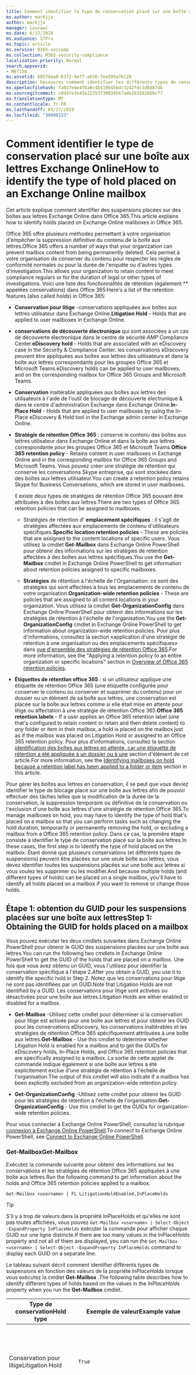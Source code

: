 ```yaml
---
title: Comment identifier le type de conservation placé sur une boîte aux lettres Exchange Online
ms.author: markjjo
author: markjjo
manager: laurawi
ms.date: 6/22/2018
ms.audience: ITPro
ms.topic: article
ms.service: O365-seccomp
ms.collection: M365-security-compliance
localization_priority: Normal
search.appverid:
- MET150
ms.assetid: 6057daa8-6372-4e77-a636-7ea599a76128
description: Découvrez comment identifier les différents types de conservation pouvant être placés sur une boîte aux lettres Office 365. Ces types de conservation incluent les conservations pour litige, la découverte électronique et les stratégies de rétention d'Office 365. Vous pouvez également déterminer si un utilisateur a été exclu d'une stratégie de rétention à l'échelle de l'organisation.
ms.openlocfilehash: fa037e4e4f6a0c4b419645bdc3242fdc3d6db7db
ms.sourcegitcommit: c0d4fe3e43e22353f30034567ade28330266bcf7
ms.translationtype: MT
ms.contentlocale: fr-FR
ms.lasthandoff: 03/27/2019
ms.locfileid: "30900153"
---
```

# <a name="how-to-identify-the-type-of-hold-placed-on-an-exchange-online-mailbox"></a><span data-ttu-id="4c425-105">Comment identifier le type de conservation placé sur une boîte aux lettres Exchange Online</span><span class="sxs-lookup"><span data-stu-id="4c425-105">How to identify the type of hold placed on an Exchange Online mailbox</span></span>

<span data-ttu-id="4c425-106">Cet article explique comment identifier des suspensions placées sur des boîtes aux lettres Exchange Online dans Office 365.</span><span class="sxs-lookup"><span data-stu-id="4c425-106">This article explains how to identify holds placed on Exchange Online mailboxes in Office 365.</span></span>

<span data-ttu-id="4c425-107">Office 365 offre plusieurs méthodes permettant à votre organisation d'empêcher la suppression définitive du contenu de la boîte aux lettres.</span><span class="sxs-lookup"><span data-stu-id="4c425-107">Office 365 offers a number of ways that your organization can prevent mailbox content from being permanently deleted.</span></span> <span data-ttu-id="4c425-108">Cela permet à votre organisation de conserver du contenu pour respecter les règles de conformité normales ou pour la durée de l'enquête ou d'autres types d'investigation.</span><span class="sxs-lookup"><span data-stu-id="4c425-108">This allows your organization to retain content to meet compliance regulars or for the duration of legal or other types of investigations.</span></span> <span data-ttu-id="4c425-109">Voici une liste des fonctionnalités de rétention (également \*\* appelées conservations) dans Office 365:</span><span class="sxs-lookup"><span data-stu-id="4c425-109">Here's a list of the retention features (also called *holds*) in Office 365:</span></span>

- <span data-ttu-id="4c425-110">**Conservation pour litige** -conservations appliquées aux boîtes aux lettres utilisateur dans Exchange Online.</span><span class="sxs-lookup"><span data-stu-id="4c425-110">**Litigation Hold** - Holds that are applied to user mailboxes in Exchange Online.</span></span>

- <span data-ttu-id="4c425-111">**conservations de découverte électronique** qui sont associées à un cas de découverte électronique dans le centre de sécurité _AMP_ Compliance Center.</span><span class="sxs-lookup"><span data-stu-id="4c425-111">**eDiscovery hold** - Holds that are associated with an eDiscovery case in the Security & Compliance Center.</span></span> <span data-ttu-id="4c425-112">les conservations eDiscovery peuvent être appliquées aux boîtes aux lettres des utilisateurs et dans la boîte aux lettres correspondante pour les groupes Office 365 et Microsoft Teams.</span><span class="sxs-lookup"><span data-stu-id="4c425-112">eDiscovery holds can be applied to user mailboxes, and on the corresponding mailbox for Office 365 Groups and Microsoft Teams.</span></span>

- <span data-ttu-id="4c425-113">**Conservation** inaltérable appliquées aux boîtes aux lettres des utilisateurs à l'aide de l'outil de blocage de découverte électronique & dans le centre d'administration Exchange dans Exchange Online.</span><span class="sxs-lookup"><span data-stu-id="4c425-113">**In-Place Hold** - Holds that are applied to user mailboxes by using the In-Place eDiscovery & Hold tool in the Exchange admin center in Exchange Online.</span></span>

- <span data-ttu-id="4c425-114">**Stratégie de rétentIon Office 365** : conserve le contenu des boîtes aux lettres utilisateur dans Exchange Online et dans la boîte aux lettres correspondante pour les groupes Office 365 et Microsoft Teams.</span><span class="sxs-lookup"><span data-stu-id="4c425-114">**Office 365 retention policy** - Retains content in user mailboxes in Exchange Online and in the corresponding mailbox for Office 365 Groups and Microsoft Teams.</span></span> <span data-ttu-id="4c425-115">Vous pouvez créer une stratégie de rétention qui conserve les conversations Skype entreprise, qui sont stockées dans des boîtes aux lettres utilisateur.</span><span class="sxs-lookup"><span data-stu-id="4c425-115">You can create a retention policy retains Skype for Business Conversations, which are stored in user mailboxes.</span></span>

  <span data-ttu-id="4c425-116">Il existe deux types de stratégies de rétention Office 365 pouvant être attribuées à des boîtes aux lettres.</span><span class="sxs-lookup"><span data-stu-id="4c425-116">There are two types of Office 365 retention policies that can be assigned to mailboxes.</span></span>

    - <span data-ttu-id="4c425-117">Stratégies de rétention d' **emplacement spécifiques** : il s'agit de stratégies affectées aux emplacements de contenu d'utilisateurs spécifiques.</span><span class="sxs-lookup"><span data-stu-id="4c425-117">**Specific location retention policies** - These are policies that are assigned to the content locations of specific users.</span></span> <span data-ttu-id="4c425-118">Vous utilisez la cmdlet **Get-Mailbox** dans Exchange Online PowerShell pour obtenir des informations sur les stratégies de rétention affectées à des boîtes aux lettres spécifiques.</span><span class="sxs-lookup"><span data-stu-id="4c425-118">You use the **Get-Mailbox** cmdlet in Exchange Online PowerShell to get information about retention policies assigned to specific mailboxes.</span></span>

    - <span data-ttu-id="4c425-119">**Stratégies** de rétention à l'échelle de l'Organisation: ce sont des stratégies qui sont affectées à tous les emplacements de contenu de votre organisation.</span><span class="sxs-lookup"><span data-stu-id="4c425-119">**Organization-wide retention policies** - These are policies that are assigned to all content locations in your organization.</span></span> <span data-ttu-id="4c425-120">Vous utilisez la cmdlet **Get-OrganizationConfig** dans Exchange Online PowerShell pour obtenir des informations sur les stratégies de rétention à l'échelle de l'organisation.</span><span class="sxs-lookup"><span data-stu-id="4c425-120">You use the **Get-OrganizationConfig** cmdlet in Exchange Online PowerShell to get information about organization-wide retention policies.</span></span>
  <span data-ttu-id="4c425-121">Pour plus d'informations, consultez la section «application d'une stratégie de rétention à une organisation ou des emplacements spécifiques» dans [vue d'ensemble des stratégies de rétentIon Office 365](retention-policies.md#applying-a-retention-policy-to-an-entire-organization-or-specific-locations).</span><span class="sxs-lookup"><span data-stu-id="4c425-121">For more information, see the "Applying a retention policy to an entire organization or specific locations" section in [Overview of Office 365 retention policies](retention-policies.md#applying-a-retention-policy-to-an-entire-organization-or-specific-locations).</span></span>

- <span data-ttu-id="4c425-122">**Étiquettes de rétentIon office 365** : si un utilisateur applique une étiquette de rétention Office 365 (une étiquette configurée pour conserver le contenu ou conserver et supprimer du contenu) pour *un* dossier ou un élément de sa boîte aux lettres, une conservation est placée sur la boîte aux lettres comme si elle était mise en attente pour litige ou affectation à une stratégie de rétention Office 365.</span><span class="sxs-lookup"><span data-stu-id="4c425-122">**Office 365 retention labels** - If a user applies an Office 365 retention label (one that's configured to retain content or retain and then delete content) to *any* folder or item in their mailbox, a hold is placed on the mailbox just as if the mailbox was placed on Litigation Hold or assigned to an Office 365 retention policy.</span></span> <span data-ttu-id="4c425-123">Pour plus d'informations, consultez la section [identification des boîtes aux lettres en attente, car une étiquette de rétention a été appliquée à un dossier ou à une](#identifying-mailboxes-on-hold-because-a-retention-label-has-been-applied-to-a-folder-or-item) section d'élément de cet article.</span><span class="sxs-lookup"><span data-stu-id="4c425-123">For more information, see the [Identifying mailboxes on hold because a retention label has been applied to a folder or item](#identifying-mailboxes-on-hold-because-a-retention-label-has-been-applied-to-a-folder-or-item) section in this article.</span></span>

<span data-ttu-id="4c425-124">Pour gérer les boîtes aux lettres en conservation, il se peut que vous deviez identifier le type de blocage placé sur une boîte aux lettres afin de pouvoir effectuer des tâches telles que la modification de la durée de la conservation, la suppression temporaire ou définitive de la conservation ou l'exclusion d'une boîte aux lettres d'une stratégie de rétention Office 365.</span><span class="sxs-lookup"><span data-stu-id="4c425-124">To manage mailboxes on hold, you may have to identify the type of hold that's placed on a mailbox so that you can perform tasks such as changing the hold duration, temporarily or permanently removing the hold, or excluding a mailbox from a Office 365 retention policy.</span></span> <span data-ttu-id="4c425-125">Dans ce cas, la première étape consiste à identifier le type de conservation placé sur la boîte aux lettres.</span><span class="sxs-lookup"><span data-stu-id="4c425-125">In these cases, the first step is to identify the type of hold placed on the mailbox.</span></span> <span data-ttu-id="4c425-126">Étant donné que plusieurs conservations (et différents types de suspensions) peuvent être placées sur une seule boîte aux lettres, vous devez identifier toutes les suspensions placées sur une boîte aux lettres si vous voulez les supprimer ou les modifier.</span><span class="sxs-lookup"><span data-stu-id="4c425-126">And because multiple holds (and different types of holds) can be placed on a single mailbox, you'll have to identify all holds placed on a mailbox if you want to remove or change those holds.</span></span>

## <a name="step-1-obtaining-the-guid-for-holds-placed-on-a-mailbox"></a><span data-ttu-id="4c425-127">Étape 1: obtention du GUID pour les suspensions placées sur une boîte aux lettres</span><span class="sxs-lookup"><span data-stu-id="4c425-127">Step 1: Obtaining the GUID for holds placed on a mailbox</span></span>

<span data-ttu-id="4c425-128">Vous pouvez exécuter les deux cmdlets suivantes dans Exchange Online PowerShell pour obtenir le GUID des suspensions placées sur une boîte aux lettres.</span><span class="sxs-lookup"><span data-stu-id="4c425-128">You can run the following two cmdlets in Exchange Online PowerShell to get the GUID of the holds that are placed on a mailbox.</span></span> <span data-ttu-id="4c425-129">Une fois que vous avez obtenu un GUID, vous l'utilisez pour identifier la conservation spécifique à l'étape 2.</span><span class="sxs-lookup"><span data-stu-id="4c425-129">After you obtain a GUID, you use it to identify the specific hold in Step 2.</span></span> <span data-ttu-id="4c425-130">Notez que les conservations pour litige ne sont pas identifiées par un GUID.</span><span class="sxs-lookup"><span data-stu-id="4c425-130">Note that Litigation Holds are not identified by a GUID.</span></span> <span data-ttu-id="4c425-131">Les conservations pour litige sont activées ou désactivées pour une boîte aux lettres.</span><span class="sxs-lookup"><span data-stu-id="4c425-131">Litigation Holds are either enabled or disabled for a mailbox.</span></span>

- <span data-ttu-id="4c425-132">**Get-Mailbox** -Utilisez cette cmdlet pour déterminer si la conservation pour litige est activée pour une boîte aux lettres et pour obtenir les GUID pour les conservations eDiscovery, les conservations inaltérables et les stratégies de rétention Office 365 spécifiquement attribuées à une boîte aux lettres.</span><span class="sxs-lookup"><span data-stu-id="4c425-132">**Get-Mailbox** - Use this cmdlet to determine whether Litigation Hold is enabled for a mailbox and to get the GUIDs for eDiscovery holds, In-Place Holds, and Office 365 retention policies that are specifically assigned to a mailbox.</span></span> <span data-ttu-id="4c425-133">La sortie de cette applet de commande indique également si une boîte aux lettres a été explicitement exclue d'une stratégie de rétention à l'échelle de l'organisation.</span><span class="sxs-lookup"><span data-stu-id="4c425-133">The output of this cmdlet will also indicate if a mailbox has been explicitly excluded from an organization-wide retention policy.</span></span>

- <span data-ttu-id="4c425-134">**Get-OrganizationConfig** -Utilisez cette cmdlet pour obtenir les GUID pour les stratégies de rétention à l'échelle de l'organisation.</span><span class="sxs-lookup"><span data-stu-id="4c425-134">**Get-OrganizationConfig** - Use this cmdlet to get the GUIDs for organization-wide retention policies.</span></span>

<span data-ttu-id="4c425-135">Pour vous connecter à Exchange Online PowerShell, consultez la rubrique [connexion à Exchange Online PowerShell](https://docs.microsoft.com/powershell/exchange/exchange-online/connect-to-exchange-online-powershell/connect-to-exchange-online-powershell?view=exchange-ps).</span><span class="sxs-lookup"><span data-stu-id="4c425-135">To connect to Exchange Online PowerShell, see [Connect to Exchange Online PowerShell](https://docs.microsoft.com/powershell/exchange/exchange-online/connect-to-exchange-online-powershell/connect-to-exchange-online-powershell?view=exchange-ps).</span></span>

### <a name="get-mailbox"></a><span data-ttu-id="4c425-136">Get-Mailbox</span><span class="sxs-lookup"><span data-stu-id="4c425-136">Get-Mailbox</span></span>

<span data-ttu-id="4c425-137">Exécutez la commande suivante pour obtenir des informations sur les conservations et les stratégies de rétention Office 365 appliquées à une boîte aux lettres.</span><span class="sxs-lookup"><span data-stu-id="4c425-137">Run the following command to get information about the holds and Office 365 retention policies applied to a mailbox.</span></span>

```
Get-Mailbox <username> | FL LitigationHoldEnabled,InPlaceHolds
```

> [!TIP]
> <span data-ttu-id="4c425-138">S'il y a trop de valeurs dans la propriété InPlaceHolds et qu'elles ne sont pas toutes affichées, vous pouvez `Get-Mailbox <username> | Select-Object -ExpandProperty InPlaceHolds` exécuter la commande pour afficher chaque GUID sur une ligne distincte.</span><span class="sxs-lookup"><span data-stu-id="4c425-138">If there are too many values in the InPlaceHolds property and not all of them are displayed, you can run the `Get-Mailbox <username> | Select-Object -ExpandProperty InPlaceHolds` command to display each GUID on a separate line.</span></span>

<span data-ttu-id="4c425-139">Le tableau suivant décrit comment identifier différents types de suspensions en fonction des valeurs de la propriété *InPlaceHolds* lorsque vous exécutez la cmdlet **Get-Mailbox** .</span><span class="sxs-lookup"><span data-stu-id="4c425-139">The following table describes how to identify different types of holds based on the values in the *InPlaceHolds* property when you run the **Get-Mailbox** cmdlet.</span></span>


|<span data-ttu-id="4c425-140">Type de conservation</span><span class="sxs-lookup"><span data-stu-id="4c425-140">Hold type</span></span>  |<span data-ttu-id="4c425-141">Exemple de valeur</span><span class="sxs-lookup"><span data-stu-id="4c425-141">Example value</span></span>  |<span data-ttu-id="4c425-142">Comment identifier la conservation</span><span class="sxs-lookup"><span data-stu-id="4c425-142">How to identify the hold</span></span>  |
|---------|---------|---------|
|<span data-ttu-id="4c425-143">Conservation pour litige</span><span class="sxs-lookup"><span data-stu-id="4c425-143">Litigation Hold</span></span>     |    `True`     |     <span data-ttu-id="4c425-144">La conservation pour litige est activée pour une boîte \*\* aux lettres si la propriété `True`LitigationHoldEnabled est définie sur.</span><span class="sxs-lookup"><span data-stu-id="4c425-144">Litigation Hold is enabled for a mailbox if the *LitigationHoldEnabled* property is set to `True`.</span></span>    |
|<span data-ttu-id="4c425-145">conservation eDiscovery</span><span class="sxs-lookup"><span data-stu-id="4c425-145">eDiscovery hold</span></span>     |  `UniH7d895d48-7e23-4a8d-8346-533c3beac15d`       |   <span data-ttu-id="4c425-146">La *propriété InPlaceHolds* contient le GUID de n'importe quelle conservation associée à un cas de découverte électronique dans le centre de sécurité _AMP_ Compliance Center.</span><span class="sxs-lookup"><span data-stu-id="4c425-146">The *InPlaceHolds property* contains the GUID of any hold associated with an eDiscovery case in the Security & Compliance Center.</span></span> <span data-ttu-id="4c425-147">Vous pouvez indiquer qu'il s'agit d'une conservation eDiscovery, car le `UniH` GUID commence par le préfixe (qui désigne une conservation unifiée).</span><span class="sxs-lookup"><span data-stu-id="4c425-147">You can tell this is an eDiscovery hold because the GUID starts with the `UniH` prefix (which denotes a Unified Hold).</span></span>      |
|<span data-ttu-id="4c425-148">Blocage local</span><span class="sxs-lookup"><span data-stu-id="4c425-148">In-Place Hold</span></span>     |     `c0ba3ce811b6432a8751430937152491` <br/> <span data-ttu-id="4c425-149">ou</span><span class="sxs-lookup"><span data-stu-id="4c425-149">or</span></span> <br/> `cld9c0a984ca74b457fbe4504bf7d3e00de`  |     <span data-ttu-id="4c425-150">La propriété *InPlaceHolds* contient le GUID de la conservation inaltérable qui est placée sur la boîte aux lettres.</span><span class="sxs-lookup"><span data-stu-id="4c425-150">The *InPlaceHolds* property contains the GUID of the In-Place Hold that's placed on the mailbox.</span></span> <span data-ttu-id="4c425-151">Vous pouvez indiquer qu'il s'agit d'une conservation inaltérable, car le GUID ne commence pas par un préfixe ou il `cld` commence par le préfixe.</span><span class="sxs-lookup"><span data-stu-id="4c425-151">You can tell this is an In-Place Hold because the GUID either doesn't start with a prefix or it starts with the `cld` prefix.</span></span>     |
|<span data-ttu-id="4c425-152">Stratégie de rétention Office 365 spécifiquement appliquée à la boîte aux lettres</span><span class="sxs-lookup"><span data-stu-id="4c425-152">Office 365 retention policy specifically applied to the mailbox</span></span>     |    `mbxcdbbb86ce60342489bff371876e7f224:1` <br/> <span data-ttu-id="4c425-153">ou</span><span class="sxs-lookup"><span data-stu-id="4c425-153">or</span></span> <br/> `skp127d7cf1076947929bf136b7a2a8c36f:3`     |     <span data-ttu-id="4c425-154">La propriété InPlaceHolds contient les GUID de n'importe quelle stratégie de rétention d'emplacement spécifique qui est appliquée à la boîte aux lettres.</span><span class="sxs-lookup"><span data-stu-id="4c425-154">The InPlaceHolds property contains GUIDs of any specific location retention policy that's applied to the mailbox.</span></span> <span data-ttu-id="4c425-155">Vous pouvez identifier les stratégies de rétention, car `mbx` le GUID `skp` commence par le ou le préfixe.</span><span class="sxs-lookup"><span data-stu-id="4c425-155">You can identify retention policies because the GUID starts with the `mbx` or the `skp` prefix.</span></span> <span data-ttu-id="4c425-156">Le `skp` préfixe indique que la stratégie de rétention est appliquée aux conversations Skype entreprise dans la boîte aux lettres de l'utilisateur.</span><span class="sxs-lookup"><span data-stu-id="4c425-156">The `skp` prefix indicates that the retention policy is applied to Skype for Business conversations in the user's mailbox.</span></span>    |
|<span data-ttu-id="4c425-157">Exclu d'une stratégie de rétention Office 365 à l'échelle de l'Organisation</span><span class="sxs-lookup"><span data-stu-id="4c425-157">Excluded from an organization-wide Office 365 retention policy</span></span>     |   `-mbxe9b52bf7ab3b46a286308ecb29624696`      |     <span data-ttu-id="4c425-158">Si une boîte aux lettres est exclue d'une stratégie de rétention Office 365 à l'échelle de l'organisation, le GUID de la stratégie de rétention à laquelle la boîte `-mbx` aux lettres est exclue s'affiche dans la propriété InPlaceHolds et est identifié par le préfixe.</span><span class="sxs-lookup"><span data-stu-id="4c425-158">If a mailbox is excluded from an organization-wide Office 365 retention policy, the GUID for the retention policy the mailbox is excluded from is displayed in the InPlaceHolds property and is identified by the `-mbx` prefix.</span></span>    |

### <a name="get-organizationconfig"></a><span data-ttu-id="4c425-159">Get-OrganizationConfig</span><span class="sxs-lookup"><span data-stu-id="4c425-159">Get-OrganizationConfig</span></span>
<span data-ttu-id="4c425-160">Si la propriété *InPlaceHolds* est vide lorsque vous exécutez la cmdlet **Get-Mailbox** , il peut y avoir une ou plusieurs stratégies de rétention Office 365 à l'échelle de l'organisation appliquées à la boîte aux lettres.</span><span class="sxs-lookup"><span data-stu-id="4c425-160">If the *InPlaceHolds* property is empty when you run the **Get-Mailbox** cmdlet, there still may be one or more organization-wide Office 365 retention policies applied to the mailbox.</span></span> <span data-ttu-id="4c425-161">Exécutez la commande suivante dans Exchange Online PowerShell pour obtenir la liste des GUID pour les stratégies de rétention Office 365 à l'échelle de l'organisation.</span><span class="sxs-lookup"><span data-stu-id="4c425-161">Run the following command in Exchange Online PowerShell to get a list of GUIDs for organization-wide Office 365 retention policies.</span></span>

```
Get-OrganizationConfig | FL InPlaceHolds
```

> [!TIP]
> <span data-ttu-id="4c425-162">S'il y a trop de valeurs dans la propriété InPlaceHolds et qu'elles ne sont pas toutes affichées, vous pouvez `Get-OrganizationConfig | Select-Object -ExpandProperty InPlaceHolds` exécuter la commande pour afficher chaque GUID sur une ligne distincte.</span><span class="sxs-lookup"><span data-stu-id="4c425-162">If there are too many values in the InPlaceHolds property and not all of them are displayed, you can run the `Get-OrganizationConfig | Select-Object -ExpandProperty InPlaceHolds` command to display each GUID on a separate line.</span></span>

<span data-ttu-id="4c425-163">Le tableau suivant décrit les différents types de conservations à l'échelle de l'organisation et comment identifier chaque type en fonction des GUID contenus dans la propriété *InPlaceHolds* lorsque vous exécutez la cmdlet **Get-OrganizationConfig** .</span><span class="sxs-lookup"><span data-stu-id="4c425-163">The following table describes the different types of organization-wide holds and how to identify each type based on the GUIDs contained in *InPlaceHolds* property when you run the **Get-OrganizationConfig** cmdlet.</span></span>


|<span data-ttu-id="4c425-164">Type de conservation</span><span class="sxs-lookup"><span data-stu-id="4c425-164">Hold type</span></span>  |<span data-ttu-id="4c425-165">Exemple de valeur</span><span class="sxs-lookup"><span data-stu-id="4c425-165">Example value</span></span>  |<span data-ttu-id="4c425-166">Description</span><span class="sxs-lookup"><span data-stu-id="4c425-166">Description</span></span>  |
|---------|---------|---------|
|<span data-ttu-id="4c425-167">Stratégies de rétention Office 365 appliquées aux boîtes aux lettres Exchange, aux dossiers publics Exchange et aux conversations teams</span><span class="sxs-lookup"><span data-stu-id="4c425-167">Office 365 retention policies applied to Exchange mailboxes, Exchange public folders, and Teams chats</span></span>    |      `mbx7cfb30345d454ac0a989ab3041051209:2`   |   <span data-ttu-id="4c425-168">Les stratégies de rétention à l'échelle de l'organisation appliquées aux boîtes aux lettres Exchange, aux dossiers publics Exchange et aux conversations 1xN dans Microsoft teams `mbx` sont identifiées par des GUID qui commencent par le préfixe.</span><span class="sxs-lookup"><span data-stu-id="4c425-168">Organization-wide retention policies applied to Exchange mailboxes, Exchange public folders, and 1xN chats in Microsoft Teams are identified by GUIDs that start with the `mbx` prefix.</span></span> <span data-ttu-id="4c425-169">Notez que les conversations 1xN sont stockées dans la boîte aux lettres des participants individuels de la conversation.</span><span class="sxs-lookup"><span data-stu-id="4c425-169">Note that 1xN chats are stored in the mailbox of the individual chat participants.</span></span>      |
|<span data-ttu-id="4c425-170">Stratégie de rétention Office 365 appliquée aux groupes Office 365 groupes et teams messages de canal</span><span class="sxs-lookup"><span data-stu-id="4c425-170">Office 365 retention policy applied to Office 365 Groups and Teams channel messages</span></span>     |   `grp1a0a132ee8944501a4bb6a452ec31171:3`      |    <span data-ttu-id="4c425-171">Les stratégies de rétention à l'échelle de l'organisation appliquées aux groupes Office 365 et aux messages de canal dans Microsoft teams sont identifiées par des GUID qui commencent par le `grp` préfixe.</span><span class="sxs-lookup"><span data-stu-id="4c425-171">Organization-wide retention policies applied to Office 365 groups and channel messages in Microsoft Teams are identified by GUIDs that start with the `grp` prefix.</span></span> <span data-ttu-id="4c425-172">Notez que les messages de canal sont stockés dans la boîte aux lettres de groupe qui est associée à une équipe Microsoft.</span><span class="sxs-lookup"><span data-stu-id="4c425-172">Note that channel messages are stored in the group mailbox that is associated with a Microsoft Team.</span></span>     |

<span data-ttu-id="4c425-173">Pour plus d'informations sur les stratégies de rétention appliquées à Microsoft Teams, consultez la section «emplacement des équipes» [vue d'ensemble des stratégies de](retention-policies.md#applying-a-retention-policy-to-an-entire-organization-or-specific-locations)rétention.</span><span class="sxs-lookup"><span data-stu-id="4c425-173">For more information retention policies applied to Microsoft Teams, see the "Teams location" section [Overview of retention policies](retention-policies.md#applying-a-retention-policy-to-an-entire-organization-or-specific-locations).</span></span>

### <a name="understanding-the-format-of-the-inplaceholds-value-for-retention-policies"></a><span data-ttu-id="4c425-174">Présentation du format de la valeur InPlaceHolds pour les stratégies de rétention</span><span class="sxs-lookup"><span data-stu-id="4c425-174">Understanding the format of the InPlaceHolds value for retention policies</span></span>

<span data-ttu-id="4c425-175">Outre le préfixe (MBX, SKP ou GRP) qui identifie un élément dans la propriété InPlaceHolds en tant que stratégie de rétention Office 365, la valeur contient également un suffixe qui identifie le type d'action de rétention configuré pour la stratégie.</span><span class="sxs-lookup"><span data-stu-id="4c425-175">In addition to the prefix (mbx, skp, or grp) that identifies an item in the InPlaceHolds property as an Office 365 retention policy, the value also contains a suffix that identifies the type of retention action that's configured for the policy.</span></span> <span data-ttu-id="4c425-176">Par exemple, le suffixe d'action est mis en surbrillance en gras dans les exemples suivants:</span><span class="sxs-lookup"><span data-stu-id="4c425-176">For example, the action suffix is highlighted in bold type in the following examples:</span></span>

   <span data-ttu-id="4c425-177">`skp127d7cf1076947929bf136b7a2a8c36f`**: 1**</span><span class="sxs-lookup"><span data-stu-id="4c425-177">`skp127d7cf1076947929bf136b7a2a8c36f`**:1**</span></span>

   <span data-ttu-id="4c425-178">`mbx7cfb30345d454ac0a989ab3041051209`**: 2**</span><span class="sxs-lookup"><span data-stu-id="4c425-178">`mbx7cfb30345d454ac0a989ab3041051209`**:2**</span></span>

   <span data-ttu-id="4c425-179">`grp1a0a132ee8944501a4bb6a452ec31171`**: 3**</span><span class="sxs-lookup"><span data-stu-id="4c425-179">`grp1a0a132ee8944501a4bb6a452ec31171`**:3**</span></span>

<span data-ttu-id="4c425-180">Le tableau suivant définit les trois actions de rétention possibles:</span><span class="sxs-lookup"><span data-stu-id="4c425-180">The following table defines the three possible retention actions:</span></span>

|<span data-ttu-id="4c425-181">Valeur</span><span class="sxs-lookup"><span data-stu-id="4c425-181">Value</span></span>  |<span data-ttu-id="4c425-182">Description</span><span class="sxs-lookup"><span data-stu-id="4c425-182">Description</span></span>  |
|---------|---------|
|<span data-ttu-id="4c425-183">**0,1**</span><span class="sxs-lookup"><span data-stu-id="4c425-183">**1**</span></span>     | <span data-ttu-id="4c425-184">Indique que la stratégie de rétention est configurée pour supprimer des éléments; la stratégie ne conserve pas d'éléments.</span><span class="sxs-lookup"><span data-stu-id="4c425-184">Indicates the retention policy is configured to delete items; the policy doesn't retain items.</span></span>        |
|<span data-ttu-id="4c425-185">**n°2**</span><span class="sxs-lookup"><span data-stu-id="4c425-185">**2**</span></span>    |    <span data-ttu-id="4c425-186">Indique que la stratégie de rétention est configurée pour conserver les éléments; la stratégie ne supprime pas les éléments après l'expiration de la période de rétention.</span><span class="sxs-lookup"><span data-stu-id="4c425-186">Indicates the retention policy is configured to hold items; the policy doesn't delete items after the retention period expires.</span></span>     |
|<span data-ttu-id="4c425-187">**3**</span><span class="sxs-lookup"><span data-stu-id="4c425-187">**3**</span></span>     |   <span data-ttu-id="4c425-188">Indique que la stratégie de rétention est configurée pour conserver les éléments, puis les supprimer après l'expiration de la période de rétention.</span><span class="sxs-lookup"><span data-stu-id="4c425-188">Indicates the retention policy is configured to hold items and then delete them after the retention period expires.</span></span>      |

<span data-ttu-id="4c425-189">Pour plus d'informations sur les actions de rétention, voir la section «conservation du contenu pendant une période de temps spécifique» dans [vue d'ensemble des stratégies](retention-policies.md#retaining-content-for-a-specific-period-of-time)de rétention.</span><span class="sxs-lookup"><span data-stu-id="4c425-189">For more information about retention actions, see the "Retaining content for a specific period of time" section in [Overview of retention policies](retention-policies.md#retaining-content-for-a-specific-period-of-time).</span></span>
   
## <a name="step-2-using-the-guid-to-identify-the-hold"></a><span data-ttu-id="4c425-190">Étape 2: utilisation du GUID pour identifier la conservation</span><span class="sxs-lookup"><span data-stu-id="4c425-190">Step 2: Using the GUID to identify the hold</span></span>

<span data-ttu-id="4c425-191">Une fois que vous avez obtenu le GUID pour une conservation appliquée à une boîte aux lettres, l'étape suivante consiste à utiliser ce GUID pour identifier la conservation.</span><span class="sxs-lookup"><span data-stu-id="4c425-191">After you obtain the GUID for a hold that is applied to a mailbox, the next step is to use that GUID to identify the hold.</span></span> <span data-ttu-id="4c425-192">Les sections suivantes montrent comment identifier le nom de la conservation (et d'autres informations) à l'aide du GUID de suspension.</span><span class="sxs-lookup"><span data-stu-id="4c425-192">The following sections show how to identify the name of the hold (and other information) by using the hold GUID.</span></span>

### <a name="ediscovery-holds"></a><span data-ttu-id="4c425-193">conservations eDiscovery</span><span class="sxs-lookup"><span data-stu-id="4c425-193">eDiscovery holds</span></span>

<span data-ttu-id="4c425-194">Exécutez les commandes suivantes dans Security & Compliance Center PowerShell pour identifier une conservation eDiscovery appliquée à la boîte aux lettres.</span><span class="sxs-lookup"><span data-stu-id="4c425-194">Run the following commands in Security & Compliance Center PowerShell to identify an eDiscovery hold that's applied to the mailbox.</span></span> <span data-ttu-id="4c425-195">Utilisez le GUID (sans le préfixe UniH) pour le blocage eDiscovery que vous avez identifié à l'étape 1.</span><span class="sxs-lookup"><span data-stu-id="4c425-195">Use the GUID (not including the UniH prefix) for the eDiscovery hold that you identified in Step 1.</span></span> <span data-ttu-id="4c425-196">La première commande crée une variable qui contient des informations sur la conservation; Cette variable est utilisée dans les autres commandes.</span><span class="sxs-lookup"><span data-stu-id="4c425-196">The first command creates a variable that contains information about the hold; this variable is used in the other commands.</span></span> <span data-ttu-id="4c425-197">La deuxième commande affiche le nom du cas eDiscovery auquel la conservation est associée.</span><span class="sxs-lookup"><span data-stu-id="4c425-197">The second command displays the name of the eDiscovery case the hold is associated with.</span></span> <span data-ttu-id="4c425-198">La troisième commande affiche le nom de la conservation et la liste des boîtes aux lettres auxquelles elle s'applique.</span><span class="sxs-lookup"><span data-stu-id="4c425-198">The third command displays the name of the hold and a list of the mailboxes the hold applies to.</span></span>

```
$CaseHold = Get-CaseHoldPolicy <hold GUID without prefix>
```

```
Get-ComplianceCase $CaseHold.CaseId | FL Name
```

```
$CaseHold | FL Name,ExchangeLocation
```

<span data-ttu-id="4c425-199">Pour vous connecter au centre de sécurité & Compliance Center PowerShell, consultez [la rubrique Connect to Office 365 Security _AMP_ Compliance Center PowerShell](https://docs.microsoft.com/powershell/exchange/office-365-scc/connect-to-scc-powershell/connect-to-scc-powershell?view=exchange-ps).</span><span class="sxs-lookup"><span data-stu-id="4c425-199">To connect to Security & Compliance Center PowerShell, see  [Connect to Office 365 Security & Compliance Center PowerShell](https://docs.microsoft.com/powershell/exchange/office-365-scc/connect-to-scc-powershell/connect-to-scc-powershell?view=exchange-ps).</span></span>

### <a name="in-place-holds"></a><span data-ttu-id="4c425-200">Conservations inaltérables</span><span class="sxs-lookup"><span data-stu-id="4c425-200">In-Place Holds</span></span>

<span data-ttu-id="4c425-201">Exécutez la commande suivante dans Exchange Online PowerShell pour identifier la conservation inaltérable qui est appliquée à la boîte aux lettres.</span><span class="sxs-lookup"><span data-stu-id="4c425-201">Run the following command in Exchange Online PowerShell to identify the In-Place Hold that's applied to the mailbox.</span></span> <span data-ttu-id="4c425-202">Utilisez le GUID pour le blocage sur place que vous avez identifié à l'étape 1.</span><span class="sxs-lookup"><span data-stu-id="4c425-202">Use the GUID for the In-Place Hold that you identified in Step 1.</span></span> <span data-ttu-id="4c425-203">La commande affiche le nom de la conservation et la liste des boîtes aux lettres auxquelles la conservation s'applique.</span><span class="sxs-lookup"><span data-stu-id="4c425-203">The command displays the name of the hold and a list of the mailboxes the hold applies to.</span></span>

```
Get-MailboxSearch -InPlaceHoldIdentity <hold GUID> | FL Name,SourceMailboxes
```
<span data-ttu-id="4c425-204">Notez que si le GUID de la conservation inaltérable commence par le `cld` préfixe, veillez à inclure le préfixe lors de l'exécution de la commande précédente.</span><span class="sxs-lookup"><span data-stu-id="4c425-204">Note that if the GUID for the In-Place Hold starts with the `cld` prefix, be sure to include the prefix when running the previous command.</span></span>

### <a name="office-365-retention-policies"></a><span data-ttu-id="4c425-205">Stratégies de rétention Office 365</span><span class="sxs-lookup"><span data-stu-id="4c425-205">Office 365 retention policies</span></span>

<span data-ttu-id="4c425-206">Exécutez la commande suivante dans Security & Compliance Center PowerShell pour identifier la stratégie de rétention Office 365 (à l'échelle de l'organisation ou spécifique) appliquée à la boîte aux lettres.</span><span class="sxs-lookup"><span data-stu-id="4c425-206">Run the following command in Security & Compliance Center PowerShell to identity the Office 365 retention policy (organization-wide or specific location) that's applied to the mailbox.</span></span> <span data-ttu-id="4c425-207">Utilisez le GUID (sans inclure le préfixe MBX, SKP ou GRP ou le suffixe d'action) que vous avez identifié à l'étape 1.</span><span class="sxs-lookup"><span data-stu-id="4c425-207">Use the GUID (not including the mbx, skp, or grp prefix or the action suffix) that you identified in Step 1.</span></span>

```
Get-RetentionCompliancePolicy <hold GUID without prefix or suffix> -DistributionDetail  | FL Name,*Location
```

## <a name="identifying-mailboxes-on-hold-because-a-retention-label-has-been-applied-to-a-folder-or-item"></a><span data-ttu-id="4c425-208">Identification des boîtes aux lettres en attente, car une étiquette de rétention a été appliquée à un dossier ou à un élément</span><span class="sxs-lookup"><span data-stu-id="4c425-208">Identifying mailboxes on hold because a retention label has been applied to a folder or item</span></span>

<span data-ttu-id="4c425-209">Chaque fois qu'un utilisateur applique une étiquette de rétention configurée pour conserver le contenu ou conserver, puis supprimer le contenu d'un dossier ou d'un élément de sa boîte aux lettres, la propriété de boîte aux lettres *ComplianceTagHoldApplied* est définie sur **true**.</span><span class="sxs-lookup"><span data-stu-id="4c425-209">Whenever a user applies a retention label that's configured to retain content or retain and then delete content to any folder or item in their mailbox, the *ComplianceTagHoldApplied* mailbox property is set to **True**.</span></span> <span data-ttu-id="4c425-210">Dans ce cas, la boîte aux lettres est considérée comme étant en attente, comme si elle était placée en conservation pour litige ou affectée à une stratégie de rétention Office 365.</span><span class="sxs-lookup"><span data-stu-id="4c425-210">When this happens, the mailbox is considered to be on hold, just as if it was placed on Litigation Hold or assigned to an Office 365 retention policy.</span></span> <span data-ttu-id="4c425-211">Lorsque la propriété *ComplianceTagHoldApplied* est définie sur **true**, les événements suivants peuvent se produire:</span><span class="sxs-lookup"><span data-stu-id="4c425-211">When the *ComplianceTagHoldApplied* property is set to **True**, the following things may occur:</span></span>

- <span data-ttu-id="4c425-212">Si la boîte aux lettres ou le compte d'utilisateur Office 365 de l'utilisateur est supprimé, la boîte aux lettres devient une [boîte aux lettres inactive](inactive-mailboxes-in-office-365.md).</span><span class="sxs-lookup"><span data-stu-id="4c425-212">If the mailbox or the user's Office 365 user account is deleted, the mailbox becomes an [inactive mailbox](inactive-mailboxes-in-office-365.md).</span></span>
- <span data-ttu-id="4c425-213">Vous ne pourrez pas désactiver la boîte aux lettres (la boîte aux lettres principale ou la boîte aux lettres d'archivage, si elle est activée).</span><span class="sxs-lookup"><span data-stu-id="4c425-213">You won't be able to disable the mailbox (either the primary mailbox or the archive mailbox, if it's enabled).</span></span>
- <span data-ttu-id="4c425-214">Les éléments de la boîte aux lettres peuvent être conservés plus longtemps que prévu.</span><span class="sxs-lookup"><span data-stu-id="4c425-214">Items in the mailbox may be retained longer than expected.</span></span> <span data-ttu-id="4c425-215">Cela est dû au fait que la boîte aux lettres est en attente et que, par conséquent, aucun élément ne sera supprimé définitivement (purgé).</span><span class="sxs-lookup"><span data-stu-id="4c425-215">This is because the mailbox is on hold and therefore no items will be permanently deleted (purged).</span></span>

<span data-ttu-id="4c425-216">Pour afficher la valeur de la propriété *ComplianceTagHoldApplied* , exécutez la commande suivante dans Exchange Online PowerShell:</span><span class="sxs-lookup"><span data-stu-id="4c425-216">To view the value of the *ComplianceTagHoldApplied* property, run the following command in Exchange Online PowerShell:</span></span>

```
Get-Mailbox <username> |FL ComplianceTagHoldApplied
```

<span data-ttu-id="4c425-217">Pour plus d'informations sur les étiquettes de rétention, consultez la rubrique [vue d'ensemble des étiquettes de rétentIon Office 365](labels.md).</span><span class="sxs-lookup"><span data-stu-id="4c425-217">For more information about retention labels, see [Overview of Office 365 retention labels](labels.md).</span></span>

## <a name="managing-mailboxes-on-delay-hold"></a><span data-ttu-id="4c425-218">Gestion des boîtes aux lettres en attente de retard</span><span class="sxs-lookup"><span data-stu-id="4c425-218">Managing mailboxes on delay hold</span></span>

<span data-ttu-id="4c425-219">Après la suppression d'un type de conservation d'une boîte aux lettres, la valeur de la propriété de boîte aux lettres *DelayHoldApplied* est définie sur **true**.</span><span class="sxs-lookup"><span data-stu-id="4c425-219">After any type of hold is removed from a mailbox, the value of the *DelayHoldApplied* mailbox property is set to **True**.</span></span> <span data-ttu-id="4c425-220">Cela se produit la prochaine fois que l'Assistant dossier géré traite la boîte aux lettres et détecte qu'une conservation a été supprimée.</span><span class="sxs-lookup"><span data-stu-id="4c425-220">This occurs the next time the Managed Folder Assistant processes the mailbox and detects that a hold has been removed.</span></span> <span data-ttu-id="4c425-221">Cette opération est appelée *retard de conservation* et signifie que la suppression effective de la conservation est retardée de 30 jours pour empêcher la suppression définitive des données de la boîte aux lettres.</span><span class="sxs-lookup"><span data-stu-id="4c425-221">This is called a *delay hold* and means that the actual removal of the hold is delayed for 30 days to prevent data from being permanently deleted (purged) from the mailbox.</span></span> <span data-ttu-id="4c425-222">Les administrateurs peuvent ainsi Rechercher ou récupérer les éléments de boîte aux lettres qui seront purgés après la suppression effective de la conservation.</span><span class="sxs-lookup"><span data-stu-id="4c425-222">This gives admins an opportunity to search for or recover mailbox items that will be purged after the hold is actually removed.</span></span> <span data-ttu-id="4c425-223">Lorsqu'une boîte aux lettres est suspendue, la boîte aux lettres est toujours considérée comme suspendue pendant une durée illimitée, comme si la boîte aux lettres était en conservation pour litige.</span><span class="sxs-lookup"><span data-stu-id="4c425-223">When a delay hold is placed on the mailbox, the mailbox is still considered to be on hold for an unlimited duration, as if the mailbox was on Litigation Hold.</span></span> <span data-ttu-id="4c425-224">Au bout de 30 jours, le délai d'attente expire et Office 365 tente automatiquement de supprimer le blocage de délai (en définissant la propriété *DelayHoldApplied* sur **false**) de sorte que la suspension soit réellement supprimée.</span><span class="sxs-lookup"><span data-stu-id="4c425-224">After 30 days, the delay hold expires, and Office 365 will automatically attempt to remove the delay hold (by setting the *DelayHoldApplied* property to **False**) so that the hold will be actually removed.</span></span> <span data-ttu-id="4c425-225">Une fois que la propriété *DelayHoldApplied* a la **valeur false**, les éléments marqués pour suppression sont purgés lors du prochain traitement de la boîte aux lettres par l'Assistant dossier géré.</span><span class="sxs-lookup"><span data-stu-id="4c425-225">After the *DelayHoldApplied* property to **False**, items that are marked for removal will be purged the next time the mailbox is processed by the Managed Folder Assistant.</span></span>

<span data-ttu-id="4c425-226">Pour afficher la valeur de la propriété *DelayHoldApplied* pour une boîte aux lettres, exécutez la commande suivante dans Exchange Online PowerShell.</span><span class="sxs-lookup"><span data-stu-id="4c425-226">To view the value for the *DelayHoldApplied* property for a mailbox, run the following command in Exchange Online PowerShell.</span></span>

```
Get-Mailbox <username> | FL DelayHoldApplied
```

<span data-ttu-id="4c425-227">Pour supprimer le délai d'attente avant qu'il expire, vous pouvez exécuter la commande suivante dans Exchange Online PowerShell:</span><span class="sxs-lookup"><span data-stu-id="4c425-227">To remove the delay hold before it expires, you can run the following command in Exchange Online PowerShell:</span></span> 
 
```
Set-Mailbox <username> -RemoveDelayHoldApplied
```
<span data-ttu-id="4c425-228">Notez que vous devez disposer du rôle conservation légal dans Exchange Online pour utiliser le paramètre *RemoveDelayHoldApplied*</span><span class="sxs-lookup"><span data-stu-id="4c425-228">Note that you must be assigned the Legal Hold role in Exchange Online to use the *RemoveDelayHoldApplied* parameter</span></span> 

<span data-ttu-id="4c425-229">Pour supprimer la conservation différée sur une boîte aux lettres inactive, exécutez la commande suivante dans Exchange Online PowerShell:</span><span class="sxs-lookup"><span data-stu-id="4c425-229">To remove the delay hold on an inactive mailbox, run the following command in Exchange Online PowerShell:</span></span>

```
Set-Mailbox <DN or Exchange GUID> -InactiveMailbox -RemoveDelayHoldApplied
```

> [!TIP]
> <span data-ttu-id="4c425-230">La meilleure façon de spécifier une boîte aux lettres inactive dans la commande précédente consiste à utiliser son nom unique ou sa valeur de GUID Exchange.</span><span class="sxs-lookup"><span data-stu-id="4c425-230">The best way to specify an inactive mailbox in the previous command is to use its Distinguished Name or Exchange GUID value.</span></span> <span data-ttu-id="4c425-231">L'une de ces valeurs permet d'empêcher de spécifier par inadvertance la mauvaise boîte aux lettres.</span><span class="sxs-lookup"><span data-stu-id="4c425-231">Using one of these values helps prevent accidentally specifying the wrong mailbox.</span></span> 

## <a name="next-steps"></a><span data-ttu-id="4c425-232">Étapes suivantes</span><span class="sxs-lookup"><span data-stu-id="4c425-232">Next steps</span></span>

<span data-ttu-id="4c425-233">Une fois que vous avez identifié les conservations appliquées à une boîte aux lettres, vous pouvez effectuer des tâches telles que modifier la durée de la suspension, temporairement ou définitivement la suppression de la conservation, ou dans le cas des stratégies de rétention Office 365, à l'exception d'une boîte aux lettres inactive de la stratégie.</span><span class="sxs-lookup"><span data-stu-id="4c425-233">After you identify the holds that are applied to a mailbox, you can perform tasks such as changing the duration of the hold, temporarily or permanently removing the hold, or in the case of Office 365 retention policies, excluding an inactive mailbox from the policy.</span></span> <span data-ttu-id="4c425-234">Pour plus d'informations sur l'exécution de tâches relatives aux suspensions, consultez l'une des rubriques suivantes:</span><span class="sxs-lookup"><span data-stu-id="4c425-234">For more information about performing tasks related to holds, see the one of the following topics:</span></span>

- <span data-ttu-id="4c425-235">Exécutez la commande [Set-retentioncompliancepolicy permet- \<AddExchangeLocationException user Mailbox>](https://docs.microsoft.com/powershell/module/exchange/policy-and-compliance-retention/Set-RetentionCompliancePolicy?view=exchange-ps) dans Security & Compliance Center PowerShell pour exclure une boîte aux lettres d'une stratégie de rétention Office 365 à l'échelle de l'organisation.</span><span class="sxs-lookup"><span data-stu-id="4c425-235">Run the [Set-RetentionCompliancePolicy -AddExchangeLocationException \<user mailbox>](https://docs.microsoft.com/powershell/module/exchange/policy-and-compliance-retention/Set-RetentionCompliancePolicy?view=exchange-ps) command in Security & Compliance Center PowerShell to exclude a mailbox from an organization-wide Office 365 retention policy.</span></span> <span data-ttu-id="4c425-236">Notez que cette commande ne peut être utilisée que pour les stratégies de rétention \*\* pour lesquelles la valeur `All`de la propriété exchangelocation permet est égale à.</span><span class="sxs-lookup"><span data-stu-id="4c425-236">Note that this command can only be used for retention policies where the value for the *ExchangeLocation* property equals `All`.</span></span>

- <span data-ttu-id="4c425-237">Exécutez le [GUID de conservation Set- \<Mailbox-ExcludeFromOrgHolds sans préfixe ou commande Suffix>](https://docs.microsoft.com/powershell/module/exchange/mailboxes/set-mailbox?view=exchange-ps) dans Exchange Online PowerShell pour exclure une boîte aux lettres inactive d'une stratégie de rétention Office 365 à l'échelle de l'organisation.</span><span class="sxs-lookup"><span data-stu-id="4c425-237">Run the [Set-Mailbox -ExcludeFromOrgHolds \<hold GUID without prefix or suffix>](https://docs.microsoft.com/powershell/module/exchange/mailboxes/set-mailbox?view=exchange-ps) command in Exchange Online PowerShell to exclude an inactive mailbox from an organization-wide Office 365 retention policy.</span></span>

- [<span data-ttu-id="4c425-238">Modifier la durée de la conservation pour une boîte aux lettres inactive dans Office 365</span><span class="sxs-lookup"><span data-stu-id="4c425-238">Change the hold duration for an inactive mailbox in Office 365</span></span>](change-the-hold-duration-for-an-inactive-mailbox.md)

- [<span data-ttu-id="4c425-239">Supprimer une boîte aux lettres inactive dans Office 365</span><span class="sxs-lookup"><span data-stu-id="4c425-239">Delete an inactive mailbox in Office 365</span></span>](delete-an-inactive-mailbox.md)

- [<span data-ttu-id="4c425-240">Supprimer des éléments en attente dans le dossier Éléments récupérables des boîtes aux lettres basées sur le cloud</span><span class="sxs-lookup"><span data-stu-id="4c425-240">Delete items in the Recoverable Items folder of cloud-based mailboxes on hold</span></span>](delete-items-in-the-recoverable-items-folder-of-mailboxes-on-hold.md)
